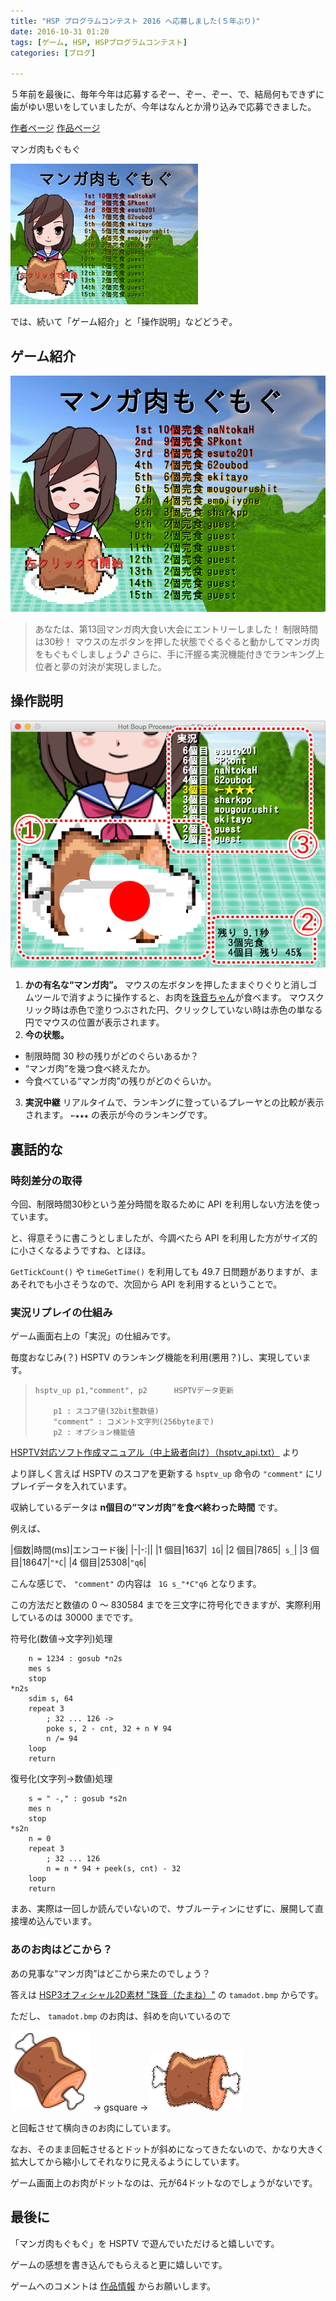 ```yaml
---
title: "HSP プログラムコンテスト 2016 へ応募しました(５年ぶり)"
date: 2016-10-31 01:20
tags: [ゲーム, HSP, HSPプログラムコンテスト]
categories: [ブログ]

---
```


５年前を最後に、毎年今年は応募するぞー、ぞー、ぞー、で、結局何もできずに歯がゆい思いをしていましたが、今年はなんとか滑り込みで応募できました。

[作者ページ](http://dev.onionsoft.net/seed/info.ax?user=74) [作品ページ](http://dev.onionsoft.net/seed/info.ax?id=1274)

マンガ肉もぐもぐ

![マンガ肉もぐもぐ](/images/2016_1031_manga_meet_mogmog_1.gif)

では、続いて「ゲーム紹介」と「操作説明」などどうぞ。

## ゲーム紹介

![スクショ2](/images/2016_1031_manga_meet_mogmog_2.gif)

> あなたは、第13回マンガ肉大食い大会にエントリーしました！
制限時間は30秒！
> マウスの左ボタンを押した状態でぐるぐると動かしてマンガ肉をもぐもぐしましょう♪
> さらに、手に汗握る実況機能付きでランキング上位者と夢の対決が実現しました。

## 操作説明

![操作説明](/images/2016_1031_manga_meet_mogmog_operating.png)

1. **かの有名な“マンガ肉”。**
   マウスの左ボタンを押したままぐりぐりと消しゴムツールで消すように操作すると、お肉を[珠音ちゃん](http://hsp.tv/make/tamane2d.html)が食べます。
   マウスクリック時は赤色で塗りつぶされた円、クリックしていない時は赤色の単なる円でマウスの位置が表示されます。
2. **今の状態。**
  * 制限時間 30 秒の残りがどのぐらいあるか？
  * “マンガ肉”を幾つ食べ終えたか。
  * 今食べている“マンガ肉”の残りがどのぐらいか。
3. **実況中継**
   リアルタイムで、ランキングに登っているプレーヤとの比較が表示されます。
   `←★★★` の表示が今のランキングです。

## 裏話的な

### 時刻差分の取得

今回、制限時間30秒という差分時間を取るために API を利用しない方法を使っています。

と、得意そうに書こうとしましたが、今調べたら API を利用した方がサイズ的に小さくなるようですね、とほほ。

`GetTickCount()` や `timeGetTime()` を利用しても 49.7 日問題がありますが、まあそれでも小さそうなので、次回から API を利用するということで。

### 実況リプレイの仕組み

ゲーム画面右上の「実況」の仕組みです。

毎度おなじみ(？) HSPTV のランキング機能を利用(悪用？)し、実現しています。

>     hsptv_up p1,"comment", p2	     HSPTVデータ更新
> 
> 		  p1 : スコア値(32bit整数値)
> 		  "comment" : コメント文字列(256byteまで)
> 		  p2 : オプション機能値

[HSPTV対応ソフト作成マニュアル（中上級者向け）（hsptv_api.txt）](http://www.onionsoft.net/hsp/v35/doclib/hsptv_api.txt) より

より詳しく言えば HSPTV のスコアを更新する `hsptv_up` 命令の `"comment"` にリプレイデータを入れています。

収納しているデータは **n個目の“マンガ肉”を食べ終わった時間** です。

例えば、

|個数|時間(ms)|エンコード後|
|-|-:||
|1 個目|1637|` 1G`|
|2 個目|7865|` s_`|
|3 個目|18647|`"*C`|
|4 個目|25308|`"q6`|

こんな感じで、 `"comment"` の内容は ` 1G s_"*C"q6` となります。

この方法だと数値の 0 〜 830584 までを三文字に符号化できますが、実際利用しているのは 30000 までです。

符号化(数値→文字列)処理

```
    n = 1234 : gosub *n2s
    mes s
    stop
*n2s
	sdim s, 64
	repeat 3
		; 32 ... 126 -> 
		poke s, 2 - cnt, 32 + n ¥ 94
		n /= 94
	loop
	return
```

復号化(文字列→数値)処理

```
    s = " -," : gosub *s2n
    mes n
    stop
*s2n
	n = 0
	repeat 3
		; 32 ... 126
		n = n * 94 + peek(s, cnt) - 32
	loop
	return
```

まあ、実際は一回しか読んでいないので、サブルーティンにせずに、展開して直接埋め込んでいます。

### あのお肉はどこから？

あの見事な“マンガ肉”はどこから来たのでしょう？

答えは [HSP3オフィシャル2D素材 "珠音（たまね）"](http://hsp.tv/make/tamane2d.html) の `tamadot.bmp` からです。

ただし、 `tamadot.bmp` のお肉は、斜めを向いているので

![](/images/2016_1031_meet.png) → gsquare → ![](/images/2016_1031_meet_45rotate.png)

と回転させて横向きのお肉にしています。

なお、そのまま回転させるとドットが斜めになってきたないので、かなり大きく拡大してから縮小してそれなりに見えるようにしています。

ゲーム画面上のお肉がドットなのは、元が64ドットなのでしょうがないです。

## 最後に

「マンガ肉もぐもぐ」を HSPTV で遊んでいただけると嬉しいです。

ゲームの感想を書き込んでもらえると更に嬉しいです。

ゲームへのコメントは [作品情報](http://dev.onionsoft.net/seed/info.ax?id=1274) からお願いします。

